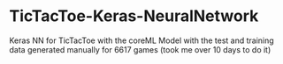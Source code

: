 # TicTacToe-Keras-NeuralNetwork
Keras NN for TicTacToe with the coreML Model with the test and training data generated manually for 6617 games (took me over 10 days to do it)
